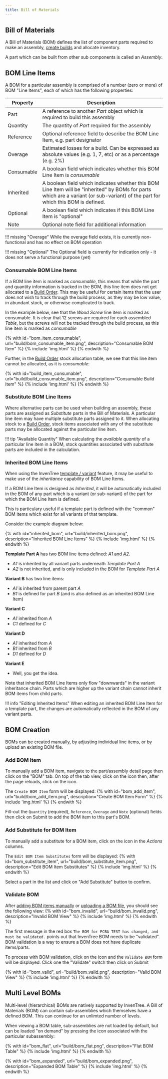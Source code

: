 ```yaml
---
title: Bill of Materials
---
```


## Bill of Materials

A Bill of Materials (BOM) defines the list of component parts required to make an assembly, [create builds](./build.md) and allocate inventory.

A part which can be built from other sub components is called an *Assembly*. 

## BOM Line Items

A BOM for a particular assembly is comprised of a number (zero or more) of BOM "Line Items", each of which has the following properties:

| Property | Description |
| --- | --- |
| Part | A reference to another *Part* object which is required to build this assembly |
| Quantity | The quantity of *Part* required for the assembly |
| Reference | Optional reference field to describe the BOM Line Item, e.g. part designator |
| Overage | Estimated losses for a build. Can be expressed as absolute values (e.g. 1, 7, etc) or as a percentage (e.g. 2%) |
| Consumable | A boolean field which indicates whether this BOM Line Item is *consumable* |
| Inherited | A boolean field which indicates whether this BOM Line Item will be "inherited" by BOMs for parts which are a variant (or sub-variant) of the part for which this BOM is defined. |
| Optional | A boolean field which indicates if this BOM Line Item is "optional" |
| Note | Optional note field for additional information

!!! missing "Overage"
    While the overage field exists, it is currently non-functional and has no effect on BOM operation

!!! missing "Optional"
    The Optional field is currently for indication only - it does not serve a functional purpose (yet)

### Consumable BOM Line Items

If a BOM line item is marked as *consumable*, this means that while the part and quantity information is tracked in the BOM, this line item does not get allocated to a [Build Order](./build.md). This may be useful for certain items that the user does not wish to track through the build process, as they may be low value, in abundant stock, or otherwise complicated to track.

In the example below, see that the *Wood Screw* line item is marked as consumable. It is clear that 12 screws are required for each assembled *Table*, but the screws will not be tracked through the build process, as this line item is marked as *consumable*

{% with id="bom_item_consumable", url="build/bom_consumable_item.png", description="Consumable BOM Item" %}
{% include 'img.html' %}
{% endwith %}

Further, in the [Build Order](./build.md) stock allocation table, we see that this line item cannot be allocated, as it is *consumable*:

{% with id="build_item_consumable", url="build/build_consumable_item.png", description="Consumable Build Item" %}
{% include 'img.html' %}
{% endwith %}

### Substitute BOM Line Items

Where alternative parts can be used when building an assembly, these parts are assigned as *Substitute* parts in the Bill of Materials. A particular line item may have multiple substitute parts assigned to it. When allocating stock to a [Build Order](./build.md), stock items associated with any of the substitute parts may be allocated against the particular line item.

!!! tip "Available Quantity"
    When calculating the *available quantity* of a particular line item in a BOM, stock quantities associated with substitute parts are included in the calculation.

### Inherited BOM Line Items

When using the InvenTree [template / variant](../part/template.md) feature, it may be useful to make use of the *inheritance* capability of BOM Line Items.

If a BOM Line Item is designed as *Inherited*, it will be automatically included in the BOM of any part which is a variant (or sub-variant) of the part for which the BOM Line Item is defined.

This is particulary useful if a template part is defined with the "common" BOM items which exist for all variants of that template.

Consider the example diagram below:

{% with id="inherited_bom", url="build/inherited_bom.png", description="Inherited BOM Line Items" %}
{% include 'img.html' %}
{% endwith %}

**Template Part A** has two BOM line items defined: *A1* and *A2*.

- *A1* is inherited by all variant parts underneath *Template Part A*
- *A2* is not inherited, and is only included in the BOM for *Template Part A*

**Variant B** has two line items:

- *A1* is inherited from parent part *A*
- *B1* is defined for part *B* (and is also defined as an inherited BOM Line Item)

**Variant C**

- *A1* inherited from *A*
- *C1* defined for *C*

**Variant D**

- *A1* inherited from *A*
- *B1* inherited from *B*
- *D1* defined for *D*

**Variant E**

- Well, you get the idea.

Note that inherited BOM Line Items only flow "downwards" in the variant inheritance chain. Parts which are higher up the variant chain cannot inherit BOM items from child parts.

!!! info "Editing Inherited Items"
    When editing an inherited BOM Line Item for a template part, the changes are automatically reflected in the BOM of any variant parts.

## BOM Creation

BOMs can be created manually, by adjusting individual line items, or by upload an existing BOM file.

### Add BOM Item

To manually add a BOM item, navigate to the part/assembly detail page then click on the "BOM" tab. On top of the tab view, click on the <span class='fas fa-edit'></span> icon then, after the page reloads, click on the <span class='fas fa-plus-circle'></span> icon.

The `Create BOM Item` form will be displayed:
{% with id="bom_add_item", url="build/bom_add_item.png", description="Create BOM Item Form" %}
{% include 'img.html' %}
{% endwith %}

Fill-out the `Quantity` (required), `Reference`, `Overage` and `Note` (optional) fields then click on <span class="badge inventree confirm">Submit</span> to add the BOM item to this part's BOM.

### Add Substitute for BOM Item

To manually add a substitute for a BOM item, click on the <span class='fas fa-exchange-alt'></span> icon in the *Actions* columns.

The `Edit BOM Item Substitutes` form will be displayed:
{% with id="bom_substitute_item", url="build/bom_substitute_item.png", description="Edit BOM Item Substitutes" %}
{% include 'img.html' %}
{% endwith %}

Select a part in the list and click on "Add Substitute" button to confirm.


### Validate BOM

After [adding BOM items manually](#add-bom-item) or [uploading a BOM file](./bom_import.md), you should see the following view:
{% with id="bom_invalid", url="build/bom_invalid.png", description="Invalid BOM View" %}
{% include 'img.html' %}
{% endwith %}

The first message in the red box `The BOM for PCBA TEST has changed, and must be validated.` points out that InvenTree BOM needs to be "validated". BOM validation is a way to ensure a BOM does not have duplicate items/parts.

To process with BOM validation, click on the <span class='fas fa-clipboard-check'></span> icon and the `Validate BOM` form will be displayed. Click one the "Validate" switch then click on <span class="badge inventree confirm">Submit</span>

{% with id="bom_valid", url="build/bom_valid.png", description="Valid BOM View" %}
{% include 'img.html' %}
{% endwith %}

## Multi Level BOMs

Multi-level (hierarchical) BOMs are natively supported by InvenTree. A Bill of Materials (BOM) can contain sub-assemblies which themselves have a defined BOM. This can continue for an unlimted number of levels.

When viewing a BOM table, sub-assemblies are not loaded by default, but can be loaded "on demand" by pressing the <span class='fas fa-sync-alt'></span> icon associated with the particular subassembly:

{% with id="bom_flat", url="build/bom_flat.png", description="Flat BOM Table" %}
{% include 'img.html' %}
{% endwith %}

{% with id="bom_expanded", url="build/bom_expanded.png", description="Expanded BOM Table" %}
{% include 'img.html' %}
{% endwith %}
